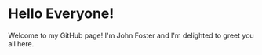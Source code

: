 # Hello Everyone!
Welcome to my GitHub page! I'm John Foster and I'm delighted to greet you all here.
